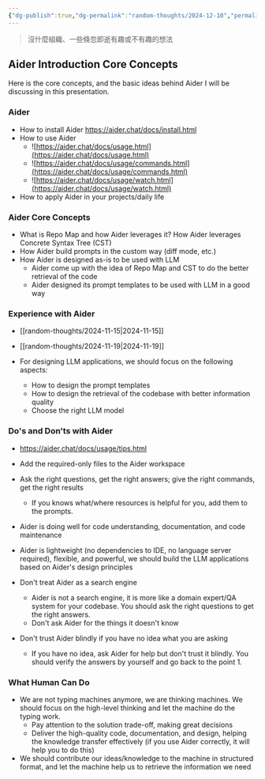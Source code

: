 ```yaml
---
{"dg-publish":true,"dg-permalink":"random-thoughts/2024-12-10","permalink":"/random-thoughts/2024-12-10/","title":"Random Thoughts","tags":["llm"]}
---
```


> 沒什麼組織、一些倏忽即逝有趣或不有趣的想法

## Aider Introduction Core Concepts

Here is the core concepts, and the basic ideas behind Aider I will be discussing in this presentation.

### Aider

- How to install Aider https://aider.chat/docs/install.html
- How to use Aider 
  - ![https://aider.chat/docs/usage.html](https://aider.chat/docs/usage.html)
  - ![https://aider.chat/docs/usage/commands.html](https://aider.chat/docs/usage/commands.html)
  - ![https://aider.chat/docs/usage/watch.html](https://aider.chat/docs/usage/watch.html)
- How to apply Aider in your projects/daily life

### Aider Core Concepts

- What is Repo Map and how Aider leverages it? How Aider leverages Concrete Syntax Tree (CST)
- How Aider build prompts in the custom way (diff mode, etc.)
- How Aider is designed as-is to be used with LLM
  - Aider come up with the idea of Repo Map and CST to do the better retrieval of the code
  - Aider designed its prompt templates to be used with LLM in a good way

### Experience with Aider

- [[random-thoughts/2024-11-15\|2024-11-15]]
- [[random-thoughts/2024-11-19\|2024-11-19]]

- For designing LLM applications, we should focus on the following aspects:
  - How to design the prompt templates
  - How to design the retrieval of the codebase with better information quality
  - Choose the right LLM model

### Do's and Don'ts with Aider

- https://aider.chat/docs/usage/tips.html
- Add the required-only files to the Aider workspace
- Ask the right questions, get the right answers; give the right commands, get the right results
  - If you knows what/where resources is helpful for you, add them to the prompts.
- Aider is doing well for code understanding, documentation, and code maintenance
- Aider is lightweight (no dependencies to IDE, no language server required), flexible, and powerful, we should build the LLM applications based on Aider's design principles

- Don't treat Aider as a search engine
  - Aider is not a search engine, it is more like a domain expert/QA system for your codebase. You should ask the right questions to get the right answers.
  - Don't ask Aider for the things it doesn't know
- Don't trust Aider blindly if you have no idea what you are asking
  - If you have no idea, ask Aider for help but don't trust it blindly. You should verify the answers by yourself and go back to the point 1.

### What Human Can Do

- We are not typing machines anymore, we are thinking machines. We should focus on the high-level thinking and let the machine do the typing work.
  - Pay attention to the solution trade-off, making great decisions
  - Deliver the high-quality code, documentation, and design, helping the knowledge transfer effectively (if you use Aider correctly, it will help you to do this)
- We should contribute our ideas/knowledge to the machine in structured format, and let the machine help us to retrieve the information we need
